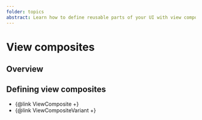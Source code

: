 ```yaml
---
folder: topics
abstract: Learn how to define reusable parts of your UI with view composites.
---
```


# View composites

## Overview <!--{#overview}-->

## Defining view composites <!--{#composites}-->

- {@link ViewComposite +}
- {@link ViewCompositeVariant +}
